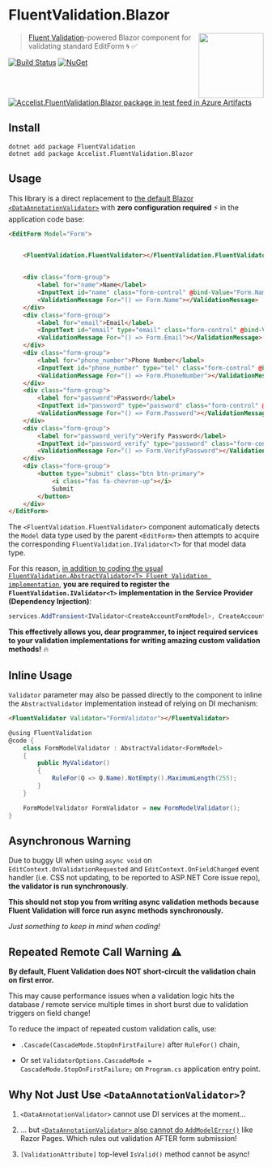 # FluentValidation.Blazor

<a href="https://github.com/ryanelian/FluentValidation.Blazor/blob/master/README.MD">
    <img align="right" width="128" height="128" src="https://raw.githubusercontent.com/ryanelian/FluentValidation.Blazor/master/FluentValidation.Blazor/img/icon.png" />
</a>

> [Fluent Validation](https://github.com/JeremySkinner/FluentValidation)-powered Blazor component for validating standard EditForm :cyclone: :white_check_mark:

[![Build Status](https://dev.azure.com/ryanelian/FluentValidation.Blazor/_apis/build/status/ryanelian.FluentValidation.Blazor?branchName=master)](https://dev.azure.com/ryanelian/FluentValidation.Blazor/_build/latest?definitionId=4&branchName=master) [![NuGet](https://badgen.net/nuget/v/Accelist.FluentValidation.Blazor?icon=nuget)](https://www.nuget.org/packages/Accelist.FluentValidation.Blazor) [![Accelist.FluentValidation.Blazor package in test feed in Azure Artifacts](https://feeds.dev.azure.com/ryanelian/e48e1156-bc00-4459-a15d-e8aac1c98eaa/_apis/public/Packaging/Feeds/fc2537b4-7482-4b4a-a6e1-46dab8061c18/Packages/0796d05d-fde5-430c-91b2-33b6d8c7d3c5/Badge)](https://dev.azure.com/ryanelian/FluentValidation.Blazor/_packaging?_a=package&feed=fc2537b4-7482-4b4a-a6e1-46dab8061c18&package=0796d05d-fde5-430c-91b2-33b6d8c7d3c5&preferRelease=true)

## Install

```
dotnet add package FluentValidation
dotnet add package Accelist.FluentValidation.Blazor
```

## Usage

This library is a direct replacement to [the default Blazor `<DataAnnotationValidator>`](https://docs.microsoft.com/en-us/aspnet/core/blazor/forms-validation?view=aspnetcore-3.0) with **zero configuration required** :zap: in the application code base:

```html
<EditForm Model="Form">


    <FluentValidation.FluentValidator></FluentValidation.FluentValidator>


    <div class="form-group">
        <label for="name">Name</label>
        <InputText id="name" class="form-control" @bind-Value="Form.Name"></InputText>
        <ValidationMessage For="() => Form.Name"></ValidationMessage>
    </div>
    <div class="form-group">
        <label for="email">Email</label>
        <InputText id="email" type="email" class="form-control" @bind-Value="Form.Email"></InputText>
        <ValidationMessage For="() => Form.Email"></ValidationMessage>
    </div>
    <div class="form-group">
        <label for="phone_number">Phone Number</label>
        <InputText id="phone_number" type="tel" class="form-control" @bind-Value="Form.PhoneNumber"></InputText>
        <ValidationMessage For="() => Form.PhoneNumber"></ValidationMessage>
    </div>
    <div class="form-group">
        <label for="password">Password</label>
        <InputText id="password" type="password" class="form-control" @bind-Value="Form.Password"></InputText>
        <ValidationMessage For="() => Form.Password"></ValidationMessage>
    </div>
    <div class="form-group">
        <label for="password_verify">Verify Password</label>
        <InputText id="password_verify" type="password" class="form-control" @bind-Value="Form.VerifyPassword"></InputText>
        <ValidationMessage For="() => Form.VerifyPassword"></ValidationMessage>
    </div>
    <div class="form-group">
        <button type="submit" class="btn btn-primary">
            <i class="fas fa-chevron-up"></i>
            Submit
        </button>
    </div>
</EditForm>
```

The `<FluentValidation.FluentValidator>` component automatically detects the `Model` data type used by the parent `<EditForm>` then attempts to acquire the corresponding `FluentValidation.IValidator<T>` for that model data type.

For this reason, [in addition to coding the usual `FluentValidation.AbstractValidator<T> Fluent Validation implementation`](https://fluentvalidation.net/start), **you are required to register the `FluentValidation.IValidator<T>` implementation in the Service Provider (Dependency Injection)**:

```cs
services.AddTransient<IValidator<CreateAccountFormModel>, CreateAccountFormModelValidator>();
```

**This effectively allows you, dear programmer, to inject required services to your validation implementations for writing amazing custom validation methods!** :fire:

## Inline Usage

 `Validator` parameter may also be passed directly to the component to inline the `AbstractValidator` implementation instead of relying on DI mechanism:

```html
<FluentValidator Validator="FormValidator"></FluentValidator>
```

```cs
@using FluentValidation
@code {
    class FormModelValidator : AbstractValidator<FormModel> 
    {
        public MyValidator()
        {
            RuleFor(Q => Q.Name).NotEmpty().MaximumLength(255);
        }
    }

    FormModelValidator FormValidator = new FormModelValidator();
}
```

## Asynchronous Warning

Due to buggy UI when using `async void` on `EditContext.OnValidationRequested` and `EditContext.OnFieldChanged` event handler (i.e. CSS not updating, to be reported to ASP.NET Core issue repo), **the validator is run synchronously**.

**This should not stop you from writing async validation methods because Fluent Validation will force run async methods synchronously.**

*Just something to keep in mind when coding!*

## Repeated Remote Call Warning :warning:

**By default, Fluent Validation does NOT short-circuit the validation chain on first error.**

This may cause performance issues when a validation logic hits the database / remote service multiple times in short burst due to validation triggers on field change!

To reduce the impact of repeated custom validation calls, use:

- `.Cascade(CascadeMode.StopOnFirstFailure)` after `RuleFor()` chain,

- Or set `ValidatorOptions.CascadeMode = CascadeMode.StopOnFirstFailure;` on `Program.cs` application entry point.

## Why Not Just Use `<DataAnnotationValidator>`?

1. `<DataAnnotationValidator>` cannot use DI services at the moment...

2. ... but [`<DataAnnotationValidator>` also cannot do `AddModelError()`](https://github.com/aspnet/AspNetCore/issues/14524) like Razor Pages. Which rules out validation AFTER form submission!

3. `[ValidationAttribute]` top-level `IsValid()` method cannot be async!
